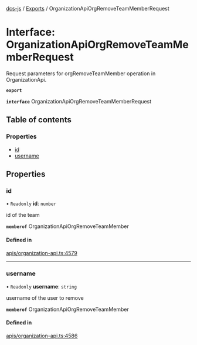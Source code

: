 [dcs-js](../README.md) / [Exports](../modules.md) / OrganizationApiOrgRemoveTeamMemberRequest

# Interface: OrganizationApiOrgRemoveTeamMemberRequest

Request parameters for orgRemoveTeamMember operation in OrganizationApi.

**`export`**

**`interface`** OrganizationApiOrgRemoveTeamMemberRequest

## Table of contents

### Properties

- [id](OrganizationApiOrgRemoveTeamMemberRequest.md#id)
- [username](OrganizationApiOrgRemoveTeamMemberRequest.md#username)

## Properties

### <a id="id" name="id"></a> id

• `Readonly` **id**: `number`

id of the team

**`memberof`** OrganizationApiOrgRemoveTeamMember

#### Defined in

[apis/organization-api.ts:4579](https://github.com/unfoldingWord/dcs-js/blob/b29eb7a/apis/organization-api.ts#L4579)

___

### <a id="username" name="username"></a> username

• `Readonly` **username**: `string`

username of the user to remove

**`memberof`** OrganizationApiOrgRemoveTeamMember

#### Defined in

[apis/organization-api.ts:4586](https://github.com/unfoldingWord/dcs-js/blob/b29eb7a/apis/organization-api.ts#L4586)
